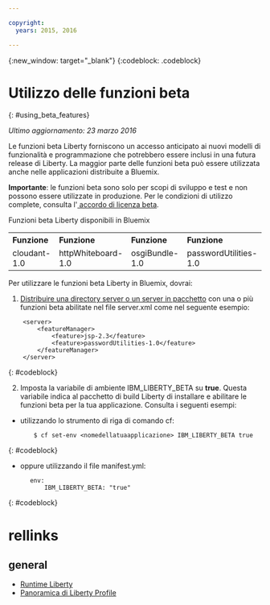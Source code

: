 ```yaml
---

copyright:
  years: 2015, 2016

---
```


{:new_window: target="_blank"}
{:codeblock: .codeblock}

# Utilizzo delle funzioni beta
{: #using_beta_features}

*Ultimo aggiornamento: 23 marzo 2016*

Le funzioni beta Liberty forniscono un accesso anticipato ai nuovi modelli di funzionalità e
programmazione che potrebbero essere inclusi in una futura release di Liberty. La maggior parte delle funzioni beta può essere utilizzata anche nelle applicazioni distribuite a Bluemix.

**Importante**: le funzioni beta sono solo per scopi di sviluppo e test e non possono essere utilizzate in produzione. Per le condizioni di utilizzo complete, consulta l'[ accordo di licenza beta](http://public.dhe.ibm.com/ibmdl/export/pub/software/websphere/wasdev/downloads/wlp/beta/lafiles/en.html).

Funzioni beta Liberty disponibili in Bluemix
<table>
<tr>
<th align="left">Funzione</th>
<th align="left">Funzione</th>
<th align="left">Funzione</th>
<th align="left">Funzione</th>
</tr>

<tr>
<td>cloudant-1.0</td>
<td>httpWhiteboard-1.0</td>
<td>osgiBundle-1.0</td>
<td>passwordUtilities-1.0</td>
</tr>
</table>

Per utilizzare le funzioni beta Liberty in Bluemix, dovrai:

1. [Distribuire una directory server o un server in pacchetto](optionsForPushing.html) con una o più funzioni beta abilitate nel file server.xml come nel seguente esempio:
```
    <server>
        <featureManager>
            <feature>jsp-2.3</feature>
            <feature>passwordUtilities-1.0</feature>
        </featureManager>
    </server>
```
{: #codeblock}

2.  Imposta la variabile di ambiente IBM_LIBERTY_BETA su **true**. Questa variabile indica al pacchetto di build Liberty
di installare e abilitare le funzioni beta per la tua applicazione.  Consulta i seguenti esempi:
  * utilizzando lo strumento di riga di comando cf:
```
       $ cf set-env <nomedellatuaapplicazione> IBM_LIBERTY_BETA true
```
{: #codeblock}

  * oppure utilizzando il file manifest.yml:
```
      env:
          IBM_LIBERTY_BETA: "true"
```
{: #codeblock}

# rellinks
## general
* [Runtime Liberty](index.html)
* [Panoramica di Liberty Profile](http://www-01.ibm.com/support/knowledgecenter/SSAW57_8.5.5/com.ibm.websphere.wlp.nd.doc/ae/cwlp_about.html)
